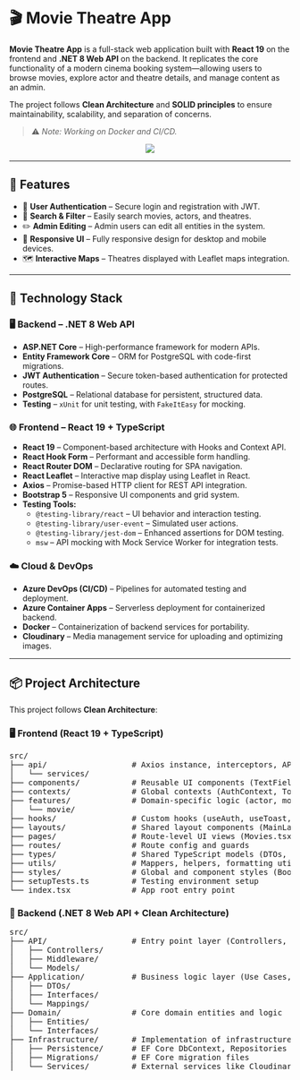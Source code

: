 <h1>🎬 Movie Theatre App</h1>

<p><strong>Movie Theatre App</strong> is a full-stack web application built with <strong>React 19</strong> on the frontend and <strong>.NET 8 Web API</strong> on the backend. It replicates the core functionality of a modern cinema booking system—allowing users to browse movies, explore actor and theatre details, and manage content as an admin.</p>

<p>The project follows <strong>Clean Architecture</strong> and <strong>SOLID principles</strong> to ensure maintainability, scalability, and separation of concerns.</p>

<blockquote>⚠️ <em>Note: Working on Docker and CI/CD.</em></blockquote>

<p align="center">
  <img src="https://github.com/user-attachments/assets/0b391313-4638-4aeb-8cd6-672ffc719922" />
</p>


<hr />

<h2>🚀 Features</h2>
<ul>
  <li>🔐 <strong>User Authentication</strong> – Secure login and registration with JWT.</li>
  <li>🔎 <strong>Search & Filter</strong> – Easily search movies, actors, and theatres.</li>
  <li>✏️ <strong>Admin Editing</strong> – Admin users can edit all entities in the system.</li>
  <li>📱 <strong>Responsive UI</strong> – Fully responsive design for desktop and mobile devices.</li>
  <li>🗺️ <strong>Interactive Maps</strong> – Theatres displayed with Leaflet maps integration.</li>
</ul>

<hr />

<h2>🧰 Technology Stack</h2>

<h3>🖥️ Backend – .NET 8 Web API</h3>
<ul>
  <li><strong>ASP.NET Core</strong> – High-performance framework for modern APIs.</li>
  <li><strong>Entity Framework Core</strong> – ORM for PostgreSQL with code-first migrations.</li>
  <li><strong>JWT Authentication</strong> – Secure token-based authentication for protected routes.</li>
  <li><strong>PostgreSQL</strong> – Relational database for persistent, structured data.</li>
  <li><strong>Testing</strong> – <code>xUnit</code> for unit testing, with <code>FakeItEasy</code> for mocking.</li>
</ul>

<h3>🌐 Frontend – React 19 + TypeScript</h3>
<ul>
  <li><strong>React 19</strong> – Component-based architecture with Hooks and Context API.</li>
  <li><strong>React Hook Form</strong> – Performant and accessible form handling.</li>
  <li><strong>React Router DOM</strong> – Declarative routing for SPA navigation.</li>
  <li><strong>React Leaflet</strong> – Interactive map display using Leaflet in React.</li>
  <li><strong>Axios</strong> – Promise-based HTTP client for REST API integration.</li>
  <li><strong>Bootstrap 5</strong> – Responsive UI components and grid system.</li>
  <li><strong>Testing Tools:</strong>
    <ul>
      <li><code>@testing-library/react</code> – UI behavior and interaction testing.</li>
      <li><code>@testing-library/user-event</code> – Simulated user actions.</li>
      <li><code>@testing-library/jest-dom</code> – Enhanced assertions for DOM testing.</li>
      <li><code>msw</code> – API mocking with Mock Service Worker for integration tests.</li>
    </ul>
  </li>
</ul>

<h3>☁️ Cloud & DevOps</h3>
<ul>
  <li><strong>Azure DevOps (CI/CD)</strong> – Pipelines for automated testing and deployment.</li>
  <li><strong>Azure Container Apps</strong> – Serverless deployment for containerized backend.</li>
  <li><strong>Docker</strong> – Containerization of backend services for portability.</li>
  <li><strong>Cloudinary</strong> – Media management service for uploading and optimizing images.</li>
</ul>

<hr />

<h2>📦 Project Architecture</h2>
<p>This project follows <strong>Clean Architecture</strong>:</p>
<h3>🖥️ Frontend (React 19 + TypeScript)</h3>
<pre>
src/
├── api/                  # Axios instance, interceptors, API services
│   └── services/
├── components/           # Reusable UI components (TextField, Toast, etc.)
├── contexts/             # Global contexts (AuthContext, ToastContext, etc.)
├── features/             # Domain-specific logic (actor, movie, genre, theatre)
│   └── movie/
├── hooks/                # Custom hooks (useAuth, useToast, etc.)
├── layouts/              # Shared layout components (MainLayout)
├── pages/                # Route-level UI views (Movies.tsx, Login.tsx, etc.)
├── routes/               # Route config and guards
├── types/                # Shared TypeScript models (DTOs, enums, etc.)
├── utils/                # Mappers, helpers, formatting utilities
├── styles/               # Global and component styles (Bootstrap, overrides)
├── setupTests.ts         # Testing environment setup
└── index.tsx             # App root entry point
</pre>

<h3>🧠 Backend (.NET 8 Web API + Clean Architecture)</h3>
<pre>
src/
├── API/                  # Entry point layer (Controllers, Middleware, DTOs)
│   ├── Controllers/
│   ├── Middleware/
│   └── Models/
├── Application/          # Business logic layer (Use Cases, DTOs, Interfaces)
│   ├── DTOs/
│   ├── Interfaces/
│   └── Mappings/
├── Domain/               # Core domain entities and logic
│   ├── Entities/
│   └── Interfaces/
├── Infrastructure/       # Implementation of infrastructure concerns
│   ├── Persistence/      # EF Core DbContext, Repositories
│   ├── Migrations/       # EF Core migration files
│   └── Services/         # External services like Cloudinary, Auth
</pre>
